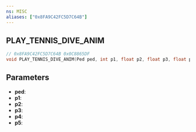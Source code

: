 ```yaml
---
ns: MISC
aliases: ["0x8FA9C42FC5D7C64B"]
---
```

## PLAY_TENNIS_DIVE_ANIM

```c
// 0x8FA9C42FC5D7C64B 0x0C8865DF
void PLAY_TENNIS_DIVE_ANIM(Ped ped, int p1, float p2, float p3, float p4, BOOL p5);
```


## Parameters
* **ped**: 
* **p1**: 
* **p2**: 
* **p3**: 
* **p4**: 
* **p5**: 

